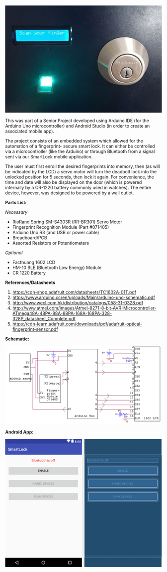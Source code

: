 ![](https://github.com/jasoncros/FingerprintSecureLock/blob/master/lock.gif "Lock")

This was part of a Senior Project developed using Arduino IDE (for the Arduino Uno
 microcontroller) and Android Studio (in order to create an associated mobile app). 

The project consists of an embedded system which allowed for the automation of a fingerprint-
secure smart lock. It can either be controlled via a microcontroller (like the Arduino) or 
through Bluetooth from a signal sent via our SmartLock mobile application. 

The user must first enroll the desired fingerprints into memory, then (as will be indicated
 by the LCD) a servo motor will turn the deadbolt lock into the unlocked position for 5 
seconds, then lock it again. For convenience, the time and date will also be displayed on 
the door (which is powered internally by a CR-1220 battery commonly used in watches). 
The entire device, however, was designed to be powered by a wall outlet.

**Parts List:**

*Necessary*
* RioRand Spring SM-S4303R (RR-BR301) Servo Motor
* Fingerprint Recognition Module (Part #071405)
* Arduino Uno R3 (and USB or power cable)
* Breadboard/PCB
* Assorted Resistors or Potentiometers

*Optional*
* Facthuang 1602 LCD
* HM-10 BLE (Bluetooth Low Energy) Module
* CR 1220 Battery

**References/Datasheets**

1. https://cdn-shop.adafruit.com/datasheets/TC1602A-01T.pdf
2. https://www.arduino.cc/en/uploads/Main/arduino-uno-schematic.pdf
3. http://www.wecl.com.hk/distribution/catalogs/058-31-0328.pdf
4. http://www.atmel.com/images/Atmel-8271-8-bit-AVR-Microcontroller-ATmega48A-48PA-88A-88PA-168A-168PA-328-328P_datasheet_Complete.pdf
5. https://cdn-learn.adafruit.com/downloads/pdf/adafruit-optical-fingerprint-sensor.pdf

**Schematic:**

![Schematic](https://github.com/jasoncros/FingerprintSecureLock/blob/master/sch_w18.gif "Schematic")

**Android App:**

![App](https://github.com/jasoncros/FingerprintSecureLock/blob/master/BlueToothConnect.gif "App")